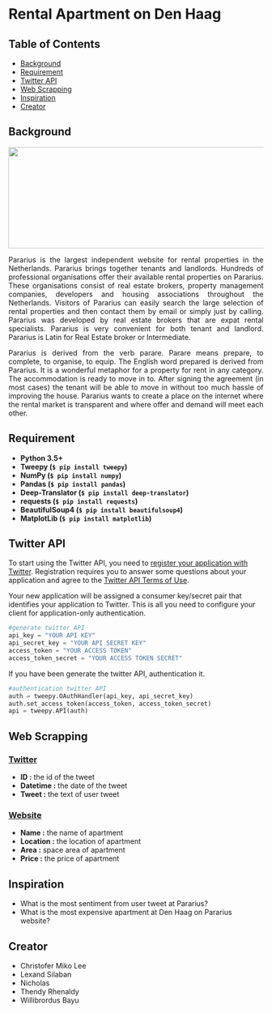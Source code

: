 # Rental Apartment on Den Haag

## Table of Contents
* [Background](#background)
* [Requirement](#requirement)
* [Twitter API](#twitter-api)
* [Web Scrapping](#web-scrapping)
* [Inspiration](#inspiration)
* [Creator](#creator)

## Background
<img src="https://github.com/Bayunova28/Rental_Apartment/blob/main/Images/images.png" height="200" width="1000">

<p align="justify">Pararius is the largest independent website for rental properties in the Netherlands. Pararius brings together tenants and landlords. Hundreds of professional organisations offer 
their available rental properties on Pararius. These organisations consist of real estate brokers, property management companies, developers and housing associations throughout 
the Netherlands. Visitors of Pararius can easily search the large selection of rental properties and then contact them by email or simply just by calling. Pararius was developed 
by real estate brokers that are expat rental specialists. Pararius is very convenient for both tenant and landlord. Pararius is Latin for Real Estate broker or Intermediate.<p> 
<p align="justify">Pararius is derived from the verb parare. Parare means prepare, to complete, to organise, to equip. The English word prepared is derived from Pararius. It is a wonderful metaphor 
for a property for rent in any category. The accommodation is ready to move in to. After signing the agreement (in most cases) the tenant will be able to move in without too much 
hassle of improving the house. Pararius wants to create a place on the internet where the rental market is transparent and where offer and demand will meet each other.<p>

## Requirement
* **Python 3.5+**
* **Tweepy (`$ pip install tweepy`)**
* **NumPy (`$ pip install numpy`)**
* **Pandas (`$ pip install pandas`)**
* **Deep-Translator (`$ pip install deep-translator`)**
* **requests (`$ pip install requests`)**
* **BeautifulSoup4 (`$ pip install beautifulsoup4`)**
* **MatplotLib (`$ pip install matplotlib`)**

## Twitter API
To start using the Twitter API, you need to [register your application with Twitter](https://developer.twitter.com/en/products/twitter-api). Registration requires you to answer some questions about your application and agree to the [Twitter API Terms of Use](https://developer.twitter.com/en/developer-terms/agreement-and-policy).

Your new application will be assigned a consumer key/secret pair that identifies your application to Twitter. This is all you need to configure your client for application-only authentication.

```python
#generate twitter API
api_key = "YOUR API KEY"
api_secret_key = "YOUR API SECRET KEY"
access_token = "YOUR ACCESS TOKEN"
access_token_secret = "YOUR ACCESS TOKEN SECRET"
```
If you have been generate the twitter API, authentication it.

```python
#authentication twitter API
auth = tweepy.OAuthHandler(api_key, api_secret_key)
auth.set_access_token(access_token, access_token_secret)
api = tweepy.API(auth)
```
## Web Scrapping

### [Twitter](https://twitter.com/Pararius)
* **ID :** the id of the tweet
* **Datetime :** the date of the tweet 
* **Tweet :** the text of user tweet

### [Website](https://www.pararius.com/apartments/den-haag)
* **Name :** the name of apartment 
* **Location :** the location of apartment
* **Area :** space area of apartment
* **Price :** the price of apartment

## Inspiration
* What is the most sentiment from user tweet at Pararius?
* What is the most expensive apartment at Den Haag on Pararius website?

## Creator
* Christofer Miko Lee
* Lexand Silaban
* Nicholas
* Thendy Rhenaldy
* Willibrordus Bayu

